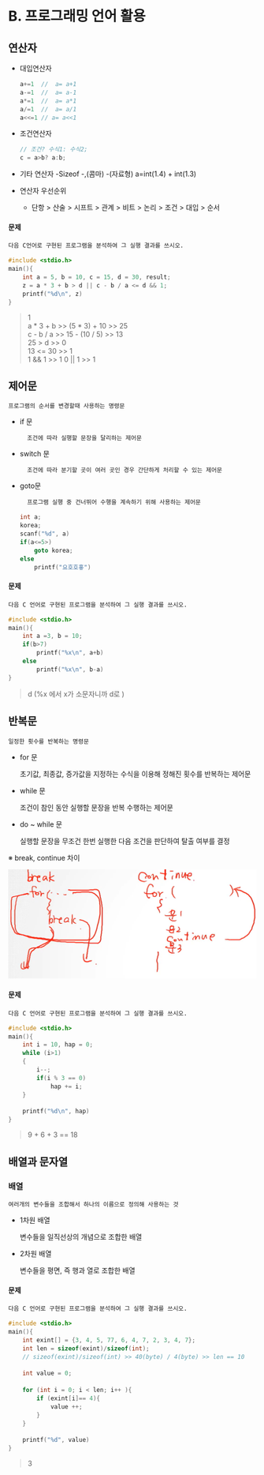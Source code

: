 # B. 프로그래밍 언어 활용

## 연산자

- 대입연산자
  ```c
  a+=1  //  a= a+1
  a-=1  //  a= a-1
  a*=1  //  a= a*1
  a/=1  //  a= a/1
  a<<=1 // a= a<<1
  ```
- 조건연산자

  ```c
  // 조건? 수식1: 수식2;
  c = a>b? a:b;

  ```

- 기타 연산자
  -Sizeof
  -,(콤마)
  -(자료형) a=int(1.4) + int(1.3)
- 연산자 우선순위
  - 단항 > 산술 > 시프트 > 관계 > 비트 > 논리 > 조건 > 대입 > 순서

#### 문제

    다음 C언어로 구현된 프로그램을 분석하여 그 실행 결과를 쓰시오.

```c
#include <stdio.h>
main(){
    int a = 5, b = 10, c = 15, d = 30, result;
    z = a * 3 + b > d || c - b / a <= d && 1;
    printf("%d\n", z)
}
```

> 1 <br>
> a \* 3 + b >> (5 \* 3) + 10 >> 25 <br>
> c - b / a >> 15 - (10 / 5) >> 13 <br>
> 25 > d >> 0 <br>
> 13 <= 30 >> 1 <br>
> 1 && 1 >> 1
> 0 || 1 >> 1

## 제어문

    프로그램의 순서를 변경할때 사용하는 명령문

- if 문

        조건에 따라 실행할 문장을 달리하는 제어문

- switch 문

        조건에 따라 분기할 곳이 여러 곳인 경우 간단하게 처리할 수 있는 제어문

- goto문

        프로그램 실행 중 건너뛰어 수행을 계속하기 위해 사용하는 제어문

  ```c
  int a;
  korea;
  scanf("%d", a)
  if(a<=5>)
      goto korea;
  else
      printf("요호호홓")

  ```

#### 문제

    다음 C 언어로 구현된 프로그램을 분석하여 그 실행 결과를 쓰시오.

```c
#include <stdio.h>
main(){
    int a =3, b = 10;
    if(b>7)
        printf("%x\n", a+b)
    else
        printf("%x\n", b-a)
}
```

> d (%x 에서 x가 소문자니까 d로 )

## 반복문

    일정한 횟수를 반복하는 명령문

- for 문

  초기값, 최종값, 증가값을 지정하는 수식을 이용해 정해진 횟수를 반복하는 제어문

- while 문

  조건이 참인 동안 실행할 문장을 반복 수행하는 제어문

- do ~ while 문

  실행할 문장을 무조건 한번 실행한 다음 조건을 판단하여 탈출 여부를 결정

※ break, continue 차이

![이미지](/img/break_continue.png)

#### 문제

    다음 C 언어로 구현된 프로그램을 분석하여 그 실행 결과를 쓰시오.

```c
#include <stdio.h>
main(){
    int i = 10, hap = 0;
    while (i>1)
    {
        i--;
        if(i % 3 == 0)
            hap += i;
    }

    printf("%d\n", hap)
}
```

> 9 + 6 + 3 == 18

## 배열과 문자열

### 배열

    여러개의 변수들을 조합해서 하나의 이름으로 정의해 사용하는 것

- 1차원 배열

  변수들을 일직선상의 개념으로 조합한 배열

- 2차원 배열

  변수들을 평면, 즉 행과 열로 조합한 배열

#### 문제

    다음 C 언어로 구현된 프로그램을 분석하여 그 실행 결과를 쓰시오.

```c
#include <stdio.h>
main(){
    int exint[] = {3, 4, 5, 77, 6, 4, 7, 2, 3, 4, 7};
    int len = sizeof(exint)/sizeof(int);
    // sizeof(exint)/sizeof(int) >> 40(byte) / 4(byte) >> len == 10

    int value = 0;

    for (int i = 0; i < len; i++ ){
        if (exint[i]== 4){
            value ++;
        }
    }

    printf("%d", value)
}
```

> 3
